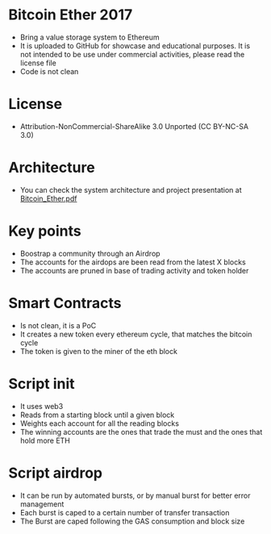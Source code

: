 # Bitcoin Ether 2017
* Bring a value storage system to Ethereum
* It is uploaded to GitHub for showcase and educational purposes. It is not intended to be use under commercial activities, please read the license file
* Code is not clean

# License
* Attribution-NonCommercial-ShareAlike 3.0 Unported (CC BY-NC-SA 3.0)

# Architecture
* You can check the system architecture and project presentation at [Bitcoin_Ether.pdf]()

# Key points
* Boostrap a community through an Airdrop
* The accounts for the airdops are been read from the latest X blocks
* The accounts are pruned in base of trading activity and token holder

# Smart Contracts
* Is not clean, it is a PoC
* It creates a new token every ethereum cycle, that matches the bitcoin cycle
* The token is given to the miner of the eth block

# Script init
* It uses web3
* Reads from a starting block until a given block
* Weights each account for all the reading blocks
* The winning accounts are the ones that trade the must and the ones that hold more ETH

# Script airdrop
* It can be run by automated bursts, or by manual burst for better error management
* Each burst is caped to a certain number of transfer transaction
* The Burst are caped following the GAS consumption and block size
